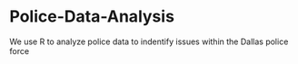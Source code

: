 # Police-Data-Analysis
We use R to analyze police data to indentify issues within the Dallas police force
